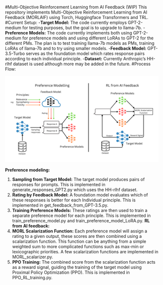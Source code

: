 #Multi-Objective Reinforcement Learning from AI Feedback (WIP)
This repository implements Multi-Objective Reinforcement Learning from AI Feedback  (MORLAIF) using Torch, Huggingface Transformers and TRL. 
#Current Setup:
-**Target Model:** The code currently employs GPT-2-medium for testing purposes, but the goal is to upgrade to llama-7b.
-**Preference Models:** The code currently implements both using GPT-2-medium for preference models and using different LoRAs to GPT-2 for the different PMs. The plan is to test training llama-7b models as PMs, training LoRAs of llama-7b and to try using smaller models.
-**Feedback Model:** GPT-3.5-Turbo serves as the foundation model which rates response pairs according to each individual principle.
-**Dataset:** Currently Anthropic’s HH-rlhf dataset is used although more may be added in the future.
#Process Flow:

 ![](https://github.com/carolius/MORLAIF/blob/main/MORLAIF.png?raw=true)
 
**Preference modeling:**
1.	**Sampling from Target Model:** The target model produces pairs of responses for prompts. This is implemented in generate_responses_GPT2.py which uses the HH-rlhf dataset.
2.	**Rating by Feedback Model:** A foundation model evaluates which of these responses is better for each Individual principle. This is implemented in get_feedback_from_GPT-3.5.py.
3.	**Training Preference Models:** These ratings are then used to train a separate preference model for each principle. This is implemented in train_preference_model.py and train_preference_model_LoRA.py.
**RL from AI feedback:**
4.	**MORL Scalarization Function:** Each preference model will assign a rating to a given output, these scores are then combined using a scalarization function. This function can be anything from a simple weighted sum to more complicated functions such as max-min or lexicographic priorities. A few scalarization functions are implemented in MORL_scalarizer.py. 
5.	**PPO Training:** The combined score from the scalarization function acts as a reward signal, guiding the training of the target model using Proximal Policy Optimization (PPO). This is implemented in PPO_RL_training.py.

